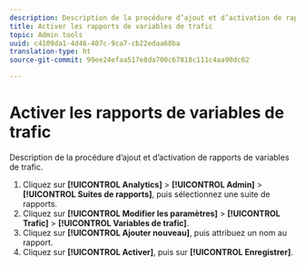 ```yaml
---
description: Description de la procédure d’ajout et d’activation de rapports de variables de trafic.
title: Activer les rapports de variables de trafic
topic: Admin tools
uuid: c4109da1-4d46-407c-9ca7-cb22edaa68ba
translation-type: ht
source-git-commit: 99ee24efaa517e8da700c67818c111c4aa90dc02

---
```



# Activer les rapports de variables de trafic

Description de la procédure d’ajout et d’activation de rapports de variables de trafic.

1. Cliquez sur **[!UICONTROL Analytics]** > **[!UICONTROL Admin]** > **[!UICONTROL Suites de rapports]**, puis sélectionnez une suite de rapports.
1. Cliquez sur **[!UICONTROL Modifier les paramètres]** > **[!UICONTROL Trafic]** > **[!UICONTROL Variables de trafic]**.
1. Cliquez sur **[!UICONTROL Ajouter nouveau]**, puis attribuez un nom au rapport.
1. Cliquez sur **[!UICONTROL Activer]**, puis sur **[!UICONTROL Enregistrer]**.

